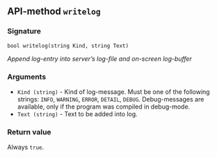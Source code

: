 ## API-method `writelog`

### Signature
`bool writelog(string Kind, string Text)` 

_Append log-entry into server’s log-file and on-screen log-buffer_

### Arguments
- `Kind (string)` - Kind of log-message. Must be one of the following strings: `INFO`, `WARNING`, `ERROR`, `DETAIL`, `DEBUG`. Debug-messages are available, only if the program was compiled in debug-mode.
- `Text (string)` - Text to be added into log.

### Return value
Always `true`.
